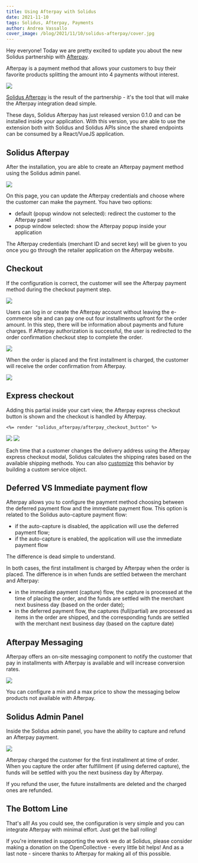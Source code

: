 ```yaml
---
title: Using Afterpay with Solidus
date: 2021-11-10
tags: Solidus, Afterpay, Payments
author: Andrea Vassallo
cover_image: /blog/2021/11/10/solidus-afterpay/cover.jpg
---
```


Hey everyone! Today we are pretty excited to update you about the new Solidus partnership with [Afterpay](https://www.afterpay.com/en-US).

Afterpay is a payment method that allows your customers to buy their favorite products splitting the amount into 4 payments without interest.

<img src="/blog/2021/11/10/solidus-afterpay/afterpay.png" />

[Solidus Afterpay](https://github.com/nebulab/solidus_afterpay) is the result of the partnership - it's the tool that will make the Afterpay integration dead simple.

These days, Solidus Afterpay has just released version 0.1.0 and can be installed inside your application. With this version, you are able to use the extension both with Solidus and Solidus APIs since the shared endpoints can be consumed by a React/VueJS application.

## Solidus Afterpay

After the installation, you are able to create an Afterpay payment method using the Solidus admin panel.

<img src="/blog/2021/11/10/solidus-afterpay/solidus_afterpay_payment_method.png" />

On this page, you can update the Afterpay credentials and choose where the customer can make the payment. You have two options:

- default (popup window not selected): redirect the customer to the Afterpay panel
- popup window selected: show the Afterpay popup inside your application

The Afterpay credentials (merchant ID and secret key) will be given to you once you go through the retailer application on the Afterpay website.

## Checkout

If the configuration is correct, the customer will see the Afterpay payment method during the checkout payment step.

<img src="/blog/2021/11/10/solidus-afterpay/checkout_afterpay_login.png" />

Users can log in or create the Afterpay account without leaving the e-commerce site and can pay one out four installments upfront for the order amount. In this step, there will be information about payments and future charges. If Afterpay authorization is successful, the user is redirected to the order confirmation checkout step to complete the order.

<img src="/blog/2021/11/10/solidus-afterpay/checkout_afterpay_payment.png" />

When the order is placed and the first installment is charged, the customer will receive the order confirmation from Afterpay.

<img src="/blog/2021/11/10/solidus-afterpay/afterpay_order_resume.png" />

## Express checkout

Adding this partial inside your cart view, the Afterpay express checkout button is shown and the checkout is handled by Afterpay.

```
<%= render "solidus_afterpay/afterpay_checkout_button" %>
```

<img src="/blog/2021/11/10/solidus-afterpay/express_checkout_cart.png" />
<img src="/blog/2021/11/10/solidus-afterpay/express_checkout.png" />

Each time that a customer changes the delivery address using the Afterpay express checkout modal, Solidus calculates the shipping rates based on the available shipping methods. You can also [customize](https://github.com/nebulab/solidus_afterpay#customizing-shipping-rate-builder) this behavior by building a custom service object.

## Deferred VS Immediate payment flow

Afterpay allows you to configure the payment method choosing between the deferred payment flow and the immediate payment flow.
This option is related to the Solidus auto-capture payment flow:

- if the auto-capture is disabled, the application will use the deferred payment flow;
- if the auto-capture is enabled, the application will use the immediate payment flow

The difference is dead simple to understand.

In both cases, the first installment is charged by Afterpay when the order is placed. The difference is in when funds are settled between the merchant and Afterpay:

- in the immediate payment (capture) flow, the capture is processed at the time of placing the order, and the funds are settled with the merchant next business day (based on the order date);
- in the deferred payment flow, the captures (full/partial) are processed as items in the order are shipped, and the corresponding funds are settled with the merchant next business day (based on the capture date)

## Afterpay Messaging

Afterpay offers an on-site messaging component to notify the customer that pay in installments with Afterpay is available and will increase conversion rates.

<img src="/blog/2021/11/10/solidus-afterpay/messaging.png" />

You can configure a min and a max price to show the messaging below products not available with Afterpay.

## Solidus Admin Panel

Inside the Solidus admin panel, you have the ability to capture and refund an Afterpay payment.

<img src="/blog/2021/11/10/solidus-afterpay/solidus_admin_payment.png" />

Afterpay charged the customer for the first installment at time of order. When you capture the order after fulfillment (if using deferred capture), the funds will be settled with you the next business day by Afterpay.

If you refund the user, the future installments are deleted and the charged ones are refunded.

## The Bottom Line

That's all! As you could see, the configuration is very simple and you can integrate Afterpay with minimal effort. Just get the ball rolling!

If you're interested in supporting the work we do at Solidus, please consider making a donation on the OpenCollective - every little bit helps! And as a last note - sincere thanks to Afterpay for making all of this possible.
